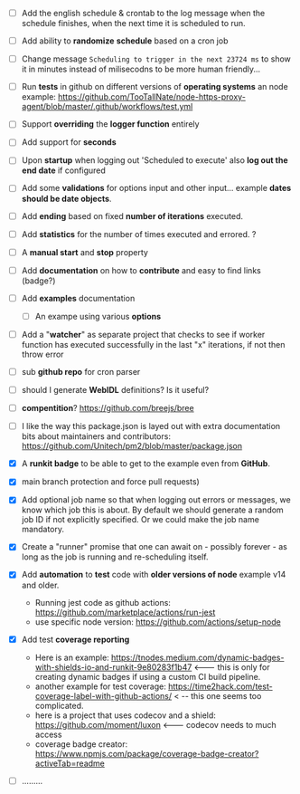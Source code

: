 - [ ] Add the english schedule & crontab to the log message when the schedule finishes, when the next time it is scheduled to run.

- [ ] Add ability to **randomize** **schedule** based on a cron job

- [ ] Change message `Scheduling to trigger in the next 23724 ms` to show it in minutes instead of milisecodns to be more human friendly...

- [ ] Run **tests** in github on different versions of **operating systems** an node example: https://github.com/TooTallNate/node-https-proxy-agent/blob/master/.github/workflows/test.yml

- [ ] Support **overriding** the **logger function** entirely

- [ ] Add support for **seconds**

- [ ] Upon **startup** when logging out 'Scheduled to execute' also **log out the end date** if configured

- [ ] Add some **validations** for options input and other input... example **dates should be date objects**.

- [ ] Add **ending** based on fixed **number of iterations** executed.

- [ ] Add **statistics** for the number of times executed and errored. ?

- [ ] A **manual start** and **stop** property

- [ ] Add **documentation** on how to **contribute** and easy to find links (badge?)

- [ ] Add **examples** documentation

    - [ ] An exampe using various **options**

- [ ] Add a "**watcher**" as separate project that checks to see if worker function has executed successfully in the last "x" iterations, if not then throw error

- [ ] sub **github repo** for cron parser

- [ ] should I generate **WebIDL** definitions? Is it useful?

- [ ] **compentition**? https://github.com/breejs/bree

- [ ] I like the way this package.json is layed out with extra documentation bits about maintainers and contributors: https://github.com/Unitech/pm2/blob/master/package.json

- [x] A **runkit badge** to be able to get to the example even from **GitHub**.

- [x] main branch protection and force pull requests) 

- [x] Add optional job name so that when logging out errors or messages, we know which job this is about. By default we should generate a random job ID if not explicitly specified. Or we could make the job name mandatory.

- [x] Create a "runner" promise that one can await on - possibly forever - as long as the job is running and re-scheduling itself.

- [x] Add **automation** to **test** code with **older versions of node** example v14 and older.

    * Running jest code as github actions: https://github.com/marketplace/actions/run-jest
    * use specific node version: https://github.com/actions/setup-node

- [x] Add test **coverage reporting**

    * Here is an example: https://tnodes.medium.com/dynamic-badges-with-shields-io-and-runkit-9e80283f1b47 <--- this is only for creating dynamic badges if using a custom CI build pipeline.   

    - another example for test coverage: https://time2hack.com/test-coverage-label-with-github-actions/ < -- this one seems too complicated.
    - here is a project that uses codecov and a shield: https://github.com/moment/luxon <--- codecov needs to much access
    - coverage badge creator: https://www.npmjs.com/package/coverage-badge-creator?activeTab=readme
- [ ] .........
